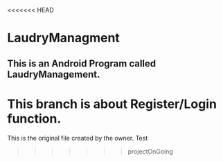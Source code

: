 <<<<<<< HEAD
# LaudryManagment
## This is an Android Program called LaudryManagement.
This branch is about Register/Login function.
=======
This is the original file created by the owner.
Test
>>>>>>> projectOnGoing
